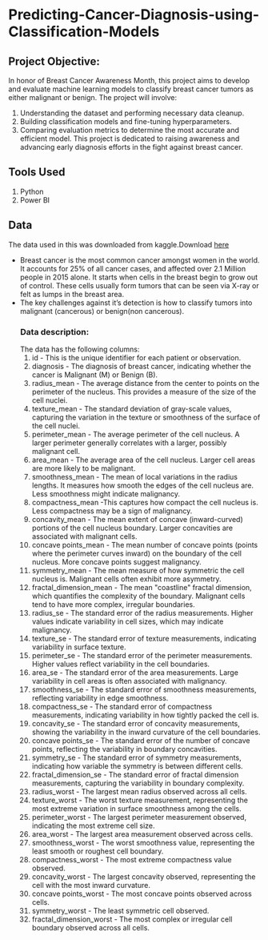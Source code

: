 # Predicting-Cancer-Diagnosis-using-Classification-Models
## Project Objective:
In honor of Breast Cancer Awareness Month, this project aims to develop and evaluate machine learning models to classify breast cancer tumors as either malignant or benign. The project will involve:
1. Understanding the dataset and performing necessary data cleanup.
2. Building classification models and fine-tuning hyperparameters.
3. Comparing evaluation metrics to determine the most accurate and efficient model.
This project is dedicated to raising awareness and advancing early diagnosis efforts in the fight against breast cancer.
## Tools Used
1. Python
2. Power BI
## Data 
The data used in this was downloaded from kaggle.Download [here](https://www.kaggle.com/datasets/yasserh/breast-cancer-dataset)
- Breast cancer is the most common cancer amongst women in the world. It accounts for 25% of all cancer cases, and affected over 2.1 Million people in 2015 alone. It starts
  when cells in the breast begin to grow out of control. These cells usually form tumors that can be seen via X-ray or felt as lumps in the breast area.
- The key challenges against it’s detection is how to classify tumors into malignant (cancerous) or benign(non cancerous).
  ### Data description:
  The data has the following columns:
  1. id - This is the unique identifier for each patient or observation.
  2. diagnosis - The diagnosis of breast cancer, indicating whether the cancer is Malignant (M) or Benign (B).
  3. radius_mean - The average distance from the center to points on the perimeter of the nucleus. This provides a measure of the size of the cell nuclei.
  4. texture_mean - The standard deviation of gray-scale values, capturing the variation in the texture or smoothness of the surface of the cell nuclei.
  5. perimeter_mean - The average perimeter of the cell nucleus. A larger perimeter generally correlates with a larger, possibly malignant cell.
  6. area_mean - The average area of the cell nucleus. Larger cell areas are more likely to be malignant.
  7. smoothness_mean - The mean of local variations in the radius lengths. It measures how smooth the edges of the cell nucleus are. Less smoothness might indicate
     malignancy.
  8. compactness_mean -This captures how compact the cell nucleus is. Less compactness may be a sign of malignancy.
  9. concavity_mean - The mean extent of concave (inward-curved) portions of the cell nucleus boundary. Larger concavities are associated with malignant cells.
  10. concave points_mean - The mean number of concave points (points where the perimeter curves inward) on the boundary of the cell nucleus. More concave points suggest
     malignancy.
  11. symmetry_mean - The mean measure of how symmetric the cell nucleus is. Malignant cells often exhibit more asymmetry.
  12. fractal_dimension_mean - The mean "coastline" fractal dimension, which quantifies the complexity of the boundary. Malignant cells tend to have more complex, irregular       boundaries.
  13. radius_se - The standard error of the radius measurements. Higher values indicate variability in cell sizes, which may indicate malignancy.
  14. texture_se - The standard error of texture measurements, indicating variability in surface texture.
  15. perimeter_se - The standard error of the perimeter measurements. Higher values reflect variability in the cell boundaries.
  16. area_se - The standard error of the area measurements. Large variability in cell areas is often associated with malignancy.
  17. smoothness_se - The standard error of smoothness measurements, reflecting variability in edge smoothness.
  18. compactness_se - The standard error of compactness measurements, indicating variability in how tightly packed the cell is.
  19. concavity_se - The standard error of concavity measurements, showing the variability in the inward curvature of the cell boundaries.
  20. concave points_se - The standard error of the number of concave points, reflecting the variability in boundary concavities.
  21. symmetry_se - The standard error of symmetry measurements, indicating how variable the symmetry is between different cells.
  22. fractal_dimension_se - The standard error of fractal dimension measurements, capturing the variability in boundary complexity.
  23. radius_worst - The largest mean radius observed across all cells.
  24. texture_worst - The worst texture measurement, representing the most extreme variation in surface smoothness among the cells.
  25. perimeter_worst - The largest perimeter measurement observed, indicating the most extreme cell size.
  26. area_worst - The largest area measurement observed across cells.
  27. smoothness_worst - The worst smoothness value, representing the least smooth or roughest cell boundary.
  28. compactness_worst - The most extreme compactness value observed.
  29. concavity_worst - The largest concavity observed, representing the cell with the most inward curvature.
  30. concave points_worst - The most concave points observed across cells.
  31. symmetry_worst - The least symmetric cell observed.
  32. fractal_dimension_worst - The most complex or irregular cell boundary observed across all cells.
